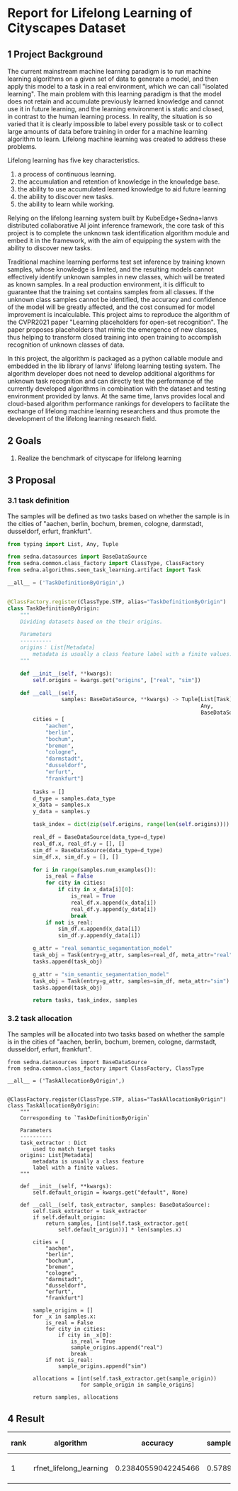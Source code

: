 # Report for Lifelong Learning of Cityscapes Dataset

## 1 Project Background

The current mainstream machine learning paradigm is to run machine learning algorithms on a given set of data to generate a model, and then apply this model to a task in a real environment, which we can call "isolated learning". The main problem with this learning paradigm is that the model does not retain and accumulate previously learned knowledge and cannot use it in future learning, and the learning environment is static and closed, in contrast to the human learning process. In reality, the situation is so varied that it is clearly impossible to label every possible task or to collect large amounts of data before training in order for a machine learning algorithm to learn. Lifelong machine learning was created to address these problems.

Lifelong learning has five key characteristics.

1. a process of continuous learning.
2. the accumulation and retention of knowledge in the knowledge base.
3. the ability to use accumulated learned knowledge to aid future learning
4. the ability to discover new tasks.
5. the ability to learn while working.

Relying on the lifelong learning system built by KubeEdge+Sedna+Ianvs distributed collaborative AI joint inference framework, the core task of this project is to complete the unknown task identification algorithm module and embed it in the framework, with the aim of equipping the system with the ability to discover new tasks.

Traditional machine learning performs test set inference by training known samples, whose knowledge is limited, and the resulting models cannot effectively identify unknown samples in new classes, which will be treated as known samples. In a real production environment, it is difficult to guarantee that the training set contains samples from all classes. If the unknown class samples cannot be identified, the accuracy and confidence of the model will be greatly affected, and the cost consumed for model improvement is incalculable. This project aims to reproduce the algorithm of the CVPR2021 paper "Learning placeholders for open-set recognition". The paper proposes placeholders that mimic the emergence of new classes, thus helping to transform closed training into open training to accomplish recognition of unknown classes of data.

In this project, the algorithm is packaged as a python callable module and embedded in the lib library of Ianvs' lifelong learning testing system. The algorithm developer does not need to develop additional algorithms for unknown task recognition and can directly test the performance of the currently developed algorithms in combination with the dataset and testing environment provided by Ianvs. At the same time, Ianvs provides local and cloud-based algorithm performance rankings for developers to facilitate the exchange of lifelong machine learning researchers and thus promote the development of the lifelong learning research field.

## 2 Goals

1. Realize the benchmark of cityscape for lifelong learning

## 3 Proposal

### 3.1 task definition

The samples will be defined as two tasks based on whether the sample is in the cities of "aachen, berlin, bochum, bremen, cologne, darmstadt, dusseldorf, erfurt, frankfurt".

~~~python
from typing import List, Any, Tuple

from sedna.datasources import BaseDataSource
from sedna.common.class_factory import ClassType, ClassFactory
from sedna.algorithms.seen_task_learning.artifact import Task

__all__ = ('TaskDefinitionByOrigin',)


@ClassFactory.register(ClassType.STP, alias="TaskDefinitionByOrigin")
class TaskDefinitionByOrigin:
    """
    Dividing datasets based on the their origins.

    Parameters
    ----------
    origins： List[Metadata]
        metadata is usually a class feature label with a finite values.
    """

    def __init__(self, **kwargs):
        self.origins = kwargs.get("origins", ["real", "sim"])

    def __call__(self,
                 samples: BaseDataSource, **kwargs) -> Tuple[List[Task],
                                                             Any,
                                                             BaseDataSource]:
        cities = [
            "aachen",
            "berlin",
            "bochum",
            "bremen",
            "cologne",
            "darmstadt",
            "dusseldorf",
            "erfurt",
            "frankfurt"]
            
        tasks = []
        d_type = samples.data_type
        x_data = samples.x
        y_data = samples.y

        task_index = dict(zip(self.origins, range(len(self.origins))))

        real_df = BaseDataSource(data_type=d_type)
        real_df.x, real_df.y = [], []
        sim_df = BaseDataSource(data_type=d_type)
        sim_df.x, sim_df.y = [], []

        for i in range(samples.num_examples()):
            is_real = False
            for city in cities:
                if city in x_data[i][0]:
                    is_real = True
                    real_df.x.append(x_data[i])
                    real_df.y.append(y_data[i])
                    break
            if not is_real:
                sim_df.x.append(x_data[i])
                sim_df.y.append(y_data[i])

        g_attr = "real_semantic_segamentation_model"
        task_obj = Task(entry=g_attr, samples=real_df, meta_attr="real")
        tasks.append(task_obj)

        g_attr = "sim_semantic_segamentation_model"
        task_obj = Task(entry=g_attr, samples=sim_df, meta_attr="sim")
        tasks.append(task_obj)

        return tasks, task_index, samples

~~~

### 3.2 task allocation

The samples will be allocated into two tasks based on whether the sample is in the cities of "aachen, berlin, bochum, bremen, cologne, darmstadt, dusseldorf, erfurt, frankfurt".

~~~pyt
from sedna.datasources import BaseDataSource
from sedna.common.class_factory import ClassFactory, ClassType

__all__ = ('TaskAllocationByOrigin',)


@ClassFactory.register(ClassType.STP, alias="TaskAllocationByOrigin")
class TaskAllocationByOrigin:
    """
    Corresponding to `TaskDefinitionByOrigin`

    Parameters
    ----------
    task_extractor : Dict
        used to match target tasks
    origins: List[Metadata]
        metadata is usually a class feature
        label with a finite values.
    """

    def __init__(self, **kwargs):
        self.default_origin = kwargs.get("default", None)

    def __call__(self, task_extractor, samples: BaseDataSource):
        self.task_extractor = task_extractor
        if self.default_origin:
            return samples, [int(self.task_extractor.get(
                self.default_origin))] * len(samples.x)

        cities = [
            "aachen",
            "berlin",
            "bochum",
            "bremen",
            "cologne",
            "darmstadt",
            "dusseldorf",
            "erfurt",
            "frankfurt"]

        sample_origins = []
        for _x in samples.x:
            is_real = False
            for city in cities:
                if city in _x[0]:
                    is_real = True
                    sample_origins.append("real")
                    break
            if not is_real:
                sample_origins.append("sim")

        allocations = [int(self.task_extractor.get(sample_origin))
                       for sample_origin in sample_origins]

        return samples, allocations

~~~

## 4 Result

| rank |        algorithm        |       accuracy      | samples_transfer_ratio |     paradigm     | basemodel |    task_definition     |    task_allocation     | basemodel-learning_rate | basemodel-epochs | task_definition-origins | task_allocation-origins |         time        |                                                          url                                                          |
| ---- | ---- | ---- | ---- | ---- | ---- | ---- | ---- | ---- | ---- | ---- | ---- | ---- | ---- |
|  1   | rfnet_lifelong_learning | 0.23840559042245466 |         0.5789         | lifelonglearning | BaseModel | TaskDefinitionByOrigin | TaskAllocationByOrigin |          0.0001         |        1         |     ['real', 'sim']     |     ['real', 'sim']     | 2023-03-05 17:40:36 | /ianvs/lifelong_learning_bench/workspace/benchmarkingjob/rfnet_lifelong_learning/773c3610-bb38-11ed-8d45-0242ac110007 |
